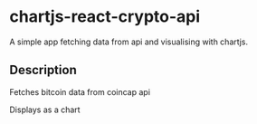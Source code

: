 # chartjs-react-crypto-api

A simple app fetching data from api and visualising with chartjs.

## Description

Fetches bitcoin data from coincap api 

Displays as a chart


